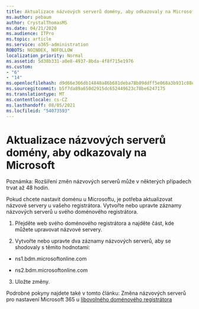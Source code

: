 ```yaml
---
title: Aktualizace názvových serverů domény, aby odkazovaly na Microsoft
ms.author: pebaum
author: CrystalThomasMS
ms.date: 04/21/2020
ms.audience: ITPro
ms.topic: article
ms.service: o365-administration
ROBOTS: NOINDEX, NOFOLLOW
localization_priority: Normal
ms.assetid: 5d38b331-a0e8-4937-8bda-4f8f715e1976
ms.custom:
- "6"
- "14"
ms.openlocfilehash: d9d66e366db14840a86b681deba78b89ddff5e068a3b931c88e493d2ec791b10
ms.sourcegitcommit: b5f7da89a650d2915dc652449623c78be6247175
ms.translationtype: MT
ms.contentlocale: cs-CZ
ms.lasthandoff: 08/05/2021
ms.locfileid: "54073593"
---
```

# <a name="update-your-domain-nameservers-to-point-to-microsoft"></a>Aktualizace názvových serverů domény, aby odkazovaly na Microsoft

Poznámka: Rozšíření změn názvových serverů může v některých případech trvat až 48 hodin.
  
Pokud chcete nastavit doménu u Microsoftu, je potřeba aktualizovat názvové servery u vašeho registrátora. Vytvořte nebo upravte záznamy názvových serverů u svého doménového registrátora.
  
1. Přejděte web svého doménového registrátora a najděte část, kde můžete upravovat názvové servery.

2. Vytvořte nebo upravte dva záznamy názvových serverů, aby se shodovaly s těmito hodnotami:

  - ns1.bdm.microsoftonline.com

  - ns2.bdm.microsoftonline.com

3. Uložte změny.

Podrobné pokyny najdete také v tomto článku: Změna názvových serverů pro nastavení Microsoft 365 u [libovolného doménového registrátora](https://docs.microsoft.com/microsoft-365/admin/get-help-with-domains/change-nameservers-at-any-domain-registrar)
  